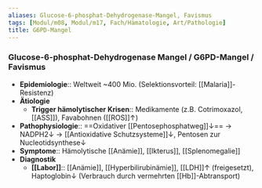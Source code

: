 ```yaml
---
aliases: Glucose-6-phosphat-Dehydrogenase-Mangel, Favismus
tags: [Modul/m08, Modul/m17, Fach/Hämatologie, Art/Pathologie]
title: G6PD-Mangel
---
```

### Glucose-6-phosphat-Dehydrogenase Mangel / G6PD-Mangel / Favismus 
- **Epidemiologie**:: Weltweit ~400 Mio. (Selektionsvorteil: [[Malaria]]-Resistenz)
- **Ätiologie**
	- **Trigger hämolytischer Krisen**:: Medikamente (z.B. Cotrimoxazol, [[ASS]]), Favabohnen ([[ROS]]↑)
- **Pathophysiologie**:: ==Oxidativer [[Pentosephosphatweg]]↓== → NADPH2↓ → [[Antioxidative Schutzsysteme]]↓, Pentosen zur Nucleotidsynthese↓ 
- **Symptome**:: Hämolytische [[Anämie]], [[Ikterus]], [[Splenomegalie]]
- **Diagnostik**
	- **[[Labor]]**:: [[Anämie]], [[Hyperbilirubinämie]], [[LDH]]↑ (freigesetzt), Haptoglobin↓ (Verbrauch durch vermehrten [[Hb]]-Abtransport)